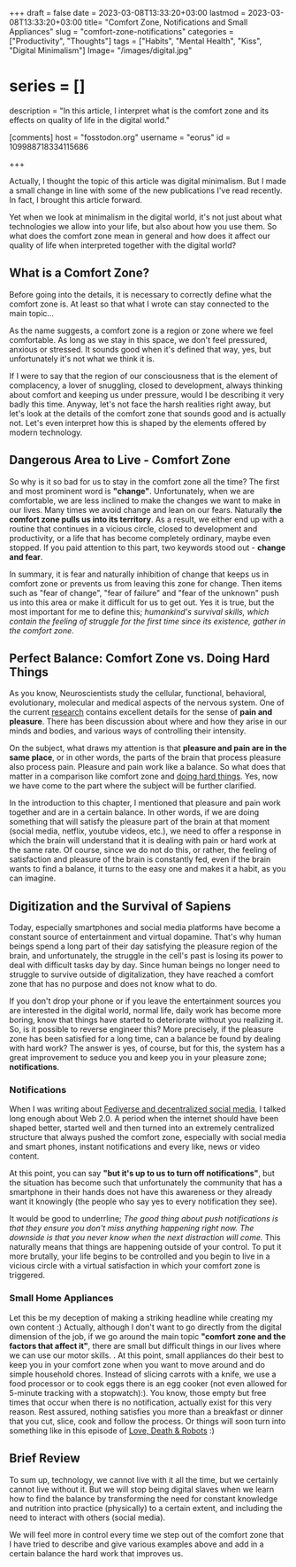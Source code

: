 +++
draft = false
date = 2023-03-08T13:33:20+03:00
lastmod = 2023-03-08T13:33:20+03:00
title= "Comfort Zone, Notifications and Small Appliances"
slug = "comfort-zone-notifications"
categories = ["Productivity", "Thoughts"]
tags = ["Habits", "Mental Health", "Kiss", "Digital Minimalism"]
Image= "/images/digital.jpg"
# series = []
description = "In this article, I interpret what is the comfort zone and its effects on quality of life in the digital world."

[comments]
host = "fosstodon.org"
username = "eorus"
id = 109988718334115686

+++

Actually, I thought the topic of this article was digital minimalism. But I made a small change in line with some of the new publications I've read recently. In fact, I brought this article forward.

Yet when we look at minimalism in the digital world, it's not just about what technologies we allow into your life, but also about how you use them. So what does the comfort zone mean in general and how does it affect our quality of life when interpreted together with the digital world?

## What is a Comfort Zone?

Before going into the details, it is necessary to correctly define what the comfort zone is. At least so that what I wrote can stay connected to the main topic...

As the name suggests, a comfort zone is a region or zone where we feel comfortable. As long as we stay in this space, we don't feel pressured, anxious or stressed. It sounds good when it's defined that way, yes, but unfortunately it's not what we think it is.

If I were to say that the region of our consciousness that is the element of complacency, a lover of snuggling, closed to development, always thinking about comfort and keeping us under pressure, would I be describing it very badly this time. Anyway, let's not face the harsh realities right away, but let's look at the details of the comfort zone that sounds good and is actually not. Let's even interpret how this is shaped by the elements offered by modern technology.

## Dangerous Area to Live - Comfort Zone

So why is it so bad for us to stay in the comfort zone all the time? The first and most prominent word is **"change"**. Unfortunately, when we are comfortable, we are less inclined to make the changes we want to make in our lives. Many times we avoid change and lean on our fears. Naturally **the comfort zone pulls us into its territory**. As a result, we either end up with a routine that continues in a vicious circle, closed to development and productivity, or a life that has become completely ordinary, maybe even stopped. If you paid attention to this part, two keywords stood out - **change and fear**.

In summary, it is fear and naturally inhibition of change that keeps us in comfort zone or prevents us from leaving this zone for change. Then items such as "fear of change", "fear of failure" and "fear of the unknown" push us into this area or make it difficult for us to get out. Yes it is true, but the most important for me to define this; *humankind's survival skills, which contain the feeling of struggle for the first time since its existence, gather in the comfort zone*.

## Perfect Balance: Comfort Zone vs. Doing Hard Things

As you know, Neuroscientists study the cellular, functional, behavioral, evolutionary, molecular and medical aspects of the nervous system. One of the current [research](https://hubermanlab.com/how-to-control-your-sense-of-pain-and-pleasure/) contains excellent details for the sense of **pain and pleasure**. There has been discussion about where and how they arise in our minds and bodies, and various ways of controlling their intensity.

On the subject, what draws my attention is that **pleasure and pain are in the same place**, or in other words, the parts of the brain that process pleasure also process pain. Pleasure and pain work like a balance. So what does that matter in a comparison like comfort zone and [doing hard things](/en/posts/doing-hard-things). Yes, now we have come to the part where the subject will be further clarified.

In the introduction to this chapter, I mentioned that pleasure and pain work together and are in a certain balance. In other words, if we are doing something that will satisfy the pleasure part of the brain at that moment (social media, netflix, youtube videos, etc.), we need to offer a response in which the brain will understand that it is dealing with pain or hard work at the same rate. Of course, since we do not do this, or rather, the feeling of satisfaction and pleasure of the brain is constantly fed, even if the brain wants to find a balance, it turns to the easy one and makes it a habit, as you can imagine.

## Digitization and the Survival of Sapiens

Today, especially smartphones and social media platforms have become a constant source of entertainment and virtual dopamine. That's why human beings spend a long part of their day satisfying the pleasure region of the brain, and unfortunately, the struggle in the cell's past is losing its power to deal with difficult tasks day by day. Since human beings no longer need to struggle to survive outside of digitalization, they have reached a comfort zone that has no purpose and does not know what to do.


If you don't drop your phone or if you leave the entertainment sources you are interested in the digital world, normal life, daily work has become more boring, know that things have started to deteriorate without you realizing it. So, is it possible to reverse engineer this? More precisely, if the pleasure zone has been satisfied for a long time, can a balance be found by dealing with hard work? The answer is yes, of course, but for this, the system has a great improvement to seduce you and keep you in your pleasure zone; **notifications**.

### Notifications

When I was writing about [Fediverse and decentralized social media](/en/posts/fediverse), I talked long enough about Web 2.0. A period when the internet should have been shaped better, started well and then turned into an extremely centralized structure that always pushed the comfort zone, especially with social media and smart phones, instant notifications and every like, news or video content.

At this point, you can say **"but it's up to us to turn off notifications"**, but the situation has become such that unfortunately the community that has a smartphone in their hands does not have this awareness or they already want it knowingly (the people who say yes to every notification they see).

It would be good to underrline; *The good thing about push notifications is that they ensure you don't miss anything happening right now. The downside is that you never know when the next distraction will come.* This naturally means that things are happening outside of your control. To put it more brutally, your life begins to be controlled and you begin to live in a vicious circle with a virtual satisfaction in which your comfort zone is triggered.

### Small Home Appliances

Let this be my deception of making a striking headline while creating my own content :) Actually, although I don't want to go directly from the digital dimension of the job, if we go around the main topic **"comfort zone and the factors that affect it"**, there are small but difficult things in our lives where we can use our motor skills. . At this point, small appliances do their best to keep you in your comfort zone when you want to move around and do simple household chores. Instead of slicing carrots with a knife, we use a food processor or to cook eggs there is an egg cooker (not even allowed for 5-minute tracking with a stopwatch):). You know, those empty but free times that occur when there is no notification, actually exist for this very reason. Rest assured, nothing satisfies you more than a breakfast or dinner that you cut, slice, cook and follow the process. Or things will soon turn into something like in this episode of [Love, Death & Robots](https://www.imdb.com/title/tt14536130/?ref_=ttep_ep1) :)

## Brief Review

To sum up, technology, we cannot live with it all the time, but we certainly cannot live without it. But we will stop being digital slaves when we learn how to find the balance by transforming the need for constant knowledge and nutrition into practice (physically) to a certain extent, and including the need to interact with others (social media).

We will feel more in control every time we step out of the comfort zone that I have tried to describe and give various examples above and add in a certain balance the hard work that improves us.
